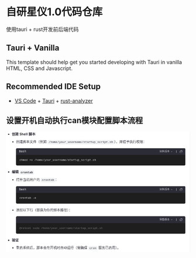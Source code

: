 # 自研星仪1.0代码仓库
使用tauri + rust开发前后端代码

## Tauri + Vanilla

This template should help get you started developing with Tauri in vanilla HTML, CSS and Javascript.

## Recommended IDE Setup

- [VS Code](https://code.visualstudio.com/) + [Tauri](https://marketplace.visualstudio.com/items?itemName=tauri-apps.tauri-vscode) + [rust-analyzer](https://marketplace.visualstudio.com/items?itemName=rust-lang.rust-analyzer)


## 设置开机自动执行can模块配置脚本流程
![img.png](img.png)